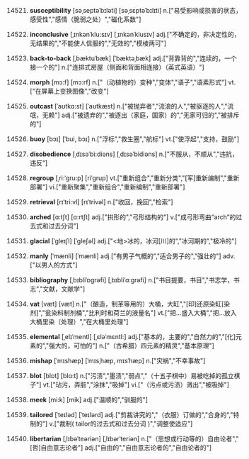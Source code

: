 14521. **susceptibility**
[səˌseptəˈbɪləti]  [səˌsɛptəˈbɪlɪti]
n.["易受影响或损害的状态，感受性","感情（脆弱之处）","磁化系数"]  

14522. **inconclusive**
[ˌɪnkənˈklu:sɪv]  [ˌɪnkənˈklusɪv]
adj.["不确定的，非决定性的，无结果的","不能使人信服的","无效的","模棱两可"]  

14523. **back-to-back**
[ˌbæktuˈbæk]  [ˈbæktəˌbæk]
adj.["背靠背的","连续的，一个接一个的"]  n.["连排式房屋（侧面和背面相连接）（英式英语）"]  

14524. **morph**
[mɔ:f]  [mɔ:rf]
n.["（动植物的）变种","变体","语子","语素形式"]  vt.["在屏幕上变换图像","改变"]  

14525. **outcast**
[ˈaʊtkɑ:st]  [ˈaʊtkæst]
n.["被抛弃者","流浪的人","被驱逐的人","流氓，无赖"]  adj.["被遗弃的","被逐出（家庭，国家）的","无家可归的","被排斥的"]  

14526. **buoy**
[bɔɪ]  [ˈbui, bɔɪ]
n.["浮标","救生圈","航标"]  vt.["使浮起","支持，鼓励"]  

14527. **disobedience**
[ˌdɪsəˈbi:diəns]  [ˌdɪsəˈbidiəns]
n.["不服从，不顺从","违抗，违反"]  

14528. **regroup**
[ˌri:ˈgru:p]  [riˈɡrup]
vt.["重新组合","重新分类","[军]重新编制","重新部署"]  vi.["重新聚集","重新组合","重新编制","重新部署"]  

14529. **retrieval**
[rɪˈtri:vl]  [rɪˈtrivəl]
n.["收回，挽回","检索"]  

14530. **arched**
[ɑ:tʃt]  [ɑ:rtʃt]
adj.["拱形的","弓形结构的"]  v.["成弓形弯曲“arch”的过去式和过去分词"]  

14531. **glacial**
[ˈgleɪʃl]  [ˈɡleʃəl]
adj.["<地>冰的，冰河[川]的","冰河期的","极冷的"]  

14532. **manly**
[ˈmænli]  [ˈmænli]
adj.["有男子气概的","适合男子的","强壮的"]  adv.["以男人的方式"]  

14533. **bibliography**
[ˌbɪbliˈɒgrəfi]  [ˌbɪbliˈɑ:grəfi]
n.["书目提要，书目","书志学，书志","文献，文献学"]  

14534. **vat**
[væt]  [væt]
n.["（酿造，制革等用的）大桶，大缸","[印]还原染缸[染剂]","瓮染料制剂桶","比利时和荷兰的液量名"]  vt.["把…盛入大桶","把…放入大桶里染（处理）","在大桶里处理"]  

14535. **elemental**
[ˌelɪˈmentl]  [ˌɛləˈmɛntl:]
adj.["基本的，主要的","自然力的","[化]元素的","强大的，可怕的"]  n.["（古希腊）四元素的精灵","基本原理"]  

14536. **mishap**
[ˈmɪshæp]  [ˈmɪsˌhæp, mɪsˈhæp]
n.["灾祸","不幸事故"]  

14537. **blot**
[blɒt]  [blɑ:t]
n.["污渍","墨渍","弱点","（十五子棋中）易被吃掉的孤立棋子"]  vt.["玷污，弄脏","涂抹","吸掉"]  vi.["（污点或污渍）溅出","被吸掉"]  

14538. **meek**
[mi:k]  [mik]
adj.["温顺的","驯服的"]  

14539. **tailored**
[ˈteɪləd]  [ˈteɪlərd]
adj.["剪裁讲究的","（衣服）订做的","合身的","特制的"]  v.["裁制( tailor的过去式和过去分词 )","调整使适应"]  

14540. **libertarian**
[ˌlɪbəˈteəriən]  [ˌlɪbərˈteriən]
n.["（思想或行动等的）自由论者","[哲]自由意志论者"]  adj.["自由的","自由意志论者的","自由论者的"]  

